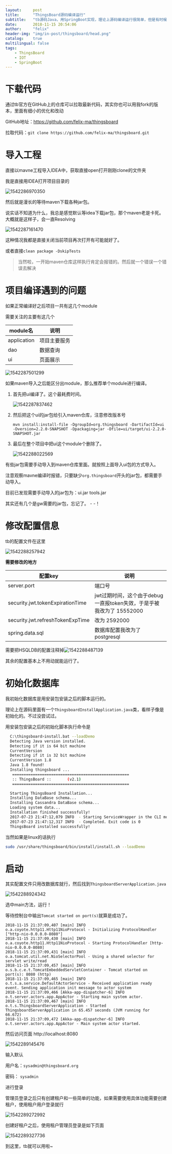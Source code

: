 ```yaml
---
layout:     post
title:      "ThingsBoard源码编译运行"
subtitle:   "tb源码Java，用SpringBoot实现，理论上源码编译运行很简单，但是有时候会遇到一些很诡异的错误，记录一下"
date:       2018-11-15 20:54:06
author:     "felix"
header-img: "img/in-post/thingsboard/head.png"
catalog:    true
multilingual: false
tags:
    - ThingsBoard
    - IOT
    - SpringBoot
---
```


# 下载代码

通过tb官方在GitHub上的仓库可以拉取最新代码，其实你也可以用我fork的版本，里面有细小的优化和改动 

GitHub地址：https://github.com/felix-ma/thingsboard

拉取代码：`git clone https://github.com/felix-ma/thingsboard.git`

# 导入工程

直接以mavne工程导入IDEA中，获取直接open打开刚刚clone的文件夹

我是直接用IDEA打开项目目录的

![1542286970350](/img/in-post/thingsboard/coding/1542286970350.png)

然后就是漫长的等待maven下载各种jar包。

说实话不知道为什么，我总是感觉默认等idea下载jar包，那个maven老是卡死。大概就是这样子，会一直Resolving

![1542287161470](/img/in-post/thingsboard/coding/1542287161470.png)

这种情况我都是直接关闭当前项目再次打开有可能就好了。

或者直接`clean package -DskipTests`

> 当然啦，一开始maven仓库这样执行肯定会报错的。然后就一个错误一个错误去解决

# 项目编译遇到的问题

如果正常编译好之后项目一共有这几个module

需要关注的主要有这几个

| module名    | 说明         |
| ----------- | ------------ |
| application | 项目主要服务 |
| dao         | 数据查询     |
| ui          | 页面展示     |

![1542287501299](/img/in-post/thingsboard/coding/1542287501299.png)

如果maven导入之后能区分出module，那么推荐单个module进行编译。

1. 首先把ui编译了。这个最耗费时间。

   ![1542287837462](/img/in-post/thingsboard/coding/1542287837462.png)

2. 然后把这个ui的jar包给引入maven仓库，注意修改版本号

   ```
   mvn install:install-file -DgroupId=org.thingsboard -DartifactId=ui -Dversion=2.2.0-SNAPSHOT -Dpackaging=jar -Dfile=ui/target/ui-2.2.0-SNAPSHOT.jar
   ```

3. 最后在整个项目中把ui这个module个删除了。

   ![1542288022569](/img/in-post/thingsboard/coding/1542288022569.png)

有些jar包需要手动导入到maven仓库里面。就按照上面导入ui包的方式导入。

注意观察mavne编译时报错，只要缺少`org.thingsboard`开头的jar包，都需要手动导入。

目前已发现需要手动导入的jar包为：ui.jar  tools.jar 

其实还有几个是gw需要的jar包，忘记了。 - -！

# 修改配置信息

tb的配置文件在这里

![1542288257942](/img/in-post/thingsboard/coding/1542288257942.png)

**需要修改的地方**

| 配置key                          | 说明                                                         |
| -------------------------------- | ------------------------------------------------------------ |
| server.port                      | 端口号                                                       |
| security.jwt.tokenExpirationTime | jwt过期时间，这个由于debug一直报token失效，于是乎被我改为了  15552000 |
| security.jwt.refreshTokenExpTime | 改为  2592000                                                |
| spring.data.sql                  | 数据库配置我改为了postgresql                                 |

需要把HSQLDB的配置注释掉![1542288487139](/img/in-post/thingsboard/coding/1542288487139.png)



其余的配置基本上不用动就能运行了。

# 初始化数据库

我初始化数据库是用安装包安装之后的脚本运行的。

理论上在源码里面有一个`ThingsboardInstallApplication.java`类，看样子像是初始化的。不过没尝试过。

用安装包安装之后的初始化脚本执行命令是

```sh
  C:\thingsboard>install.bat --loadDemo
  Detecting Java version installed.
  Detecting if it is 64 bit machine
  CurrentVersion
  Detecting if it is 32 bit machine
  CurrentVersion 1.8
  Java 1.8 found!
  Installing thingsboard ...
   ===================================================
   :: ThingsBoard ::       (v2.1)
   ===================================================

  Starting ThingsBoard Installation...
  Installing DataBase schema...
  Installing Cassandra DataBase schema...
  Loading system data...
  Installation finished successfully!
  2017-07-23 21:47:12,079 INFO  - Starting ServiceWrapper in the CLI mode
  2017-07-23 21:47:12,317 INFO  - Completed. Exit code is 0
  ThingsBoard installed successfully!
```

当然如果是linux的话执行

```sh
sudo /usr/share/thingsboard/bin/install/install.sh --loadDemo
```

# 启动

其实配置文件只用改数据库就行，然后找到`ThingsboardServerApplication.java`

![1542288924342](/img/in-post/thingsboard/coding/1542288924342.png)

选中main方法，运行！



等待控制台中输出`Tomcat started on port(s)`就算是成功了。

```
2018-11-15 21:37:09,407 [main] INFO  o.a.coyote.http11.Http11NioProtocol - Initializing ProtocolHandler ["http-nio-0.0.0.0-8080"]
2018-11-15 21:37:09,430 [main] INFO  o.a.coyote.http11.Http11NioProtocol - Starting ProtocolHandler [http-nio-0.0.0.0-8080]
2018-11-15 21:37:09,431 [main] INFO  o.a.tomcat.util.net.NioSelectorPool - Using a shared selector for servlet write/read
2018-11-15 21:37:09,457 [main] INFO  o.s.b.c.e.t.TomcatEmbeddedServletContainer - Tomcat started on port(s): 8080 (http)
2018-11-15 21:37:09,465 [main] INFO  o.t.s.a.service.DefaultActorService - Received application ready event. Sending application init message to actor system
2018-11-15 21:37:09,466 [Akka-app-dispatcher-6] INFO  o.t.server.actors.app.AppActor - Starting main system actor.
2018-11-15 21:37:09,467 [main] INFO  o.t.s.ThingsboardServerApplication - Started ThingsboardServerApplication in 65.457 seconds (JVM running for 66.672)
2018-11-15 21:37:09,472 [Akka-app-dispatcher-6] INFO  o.t.server.actors.app.AppActor - Main system actor started.
```

然后访问页面 http://localhost:8080

![1542289145476](/img/in-post/thingsboard/coding/1542289145476.png)

输入默认

用户名：`sysadmin@thingsboard.org` 

密码： `sysadmin`

进行登录

管理员登录之后只有创建租户和一些简单的功能，如果需要使用具体功能需要创建租户，使用租户用户登录就行

![1542289272992](/img/in-post/thingsboard/coding/1542289272992.png)

创建好租户之后，使用租户管理员登录是如下页面

![1542289327736](/img/in-post/thingsboard/coding/1542289327736.png)

到这里，tb就可以用啦~